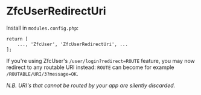 # ZfcUserRedirectUri

Install in `modules.config.php`:
~~~
return [
    ..., 'ZfcUser', 'ZfcUserRedirectUri', ...
];
~~~

If you're using ZfcUser's `/user/login?redirect=ROUTE` feature, you may now redirect to any routable URI instead: `ROUTE` can become for example `/ROUTABLE/URI/3?message=OK`.

*N.B. URI's that cannot be routed by your app are silently discarded.*
